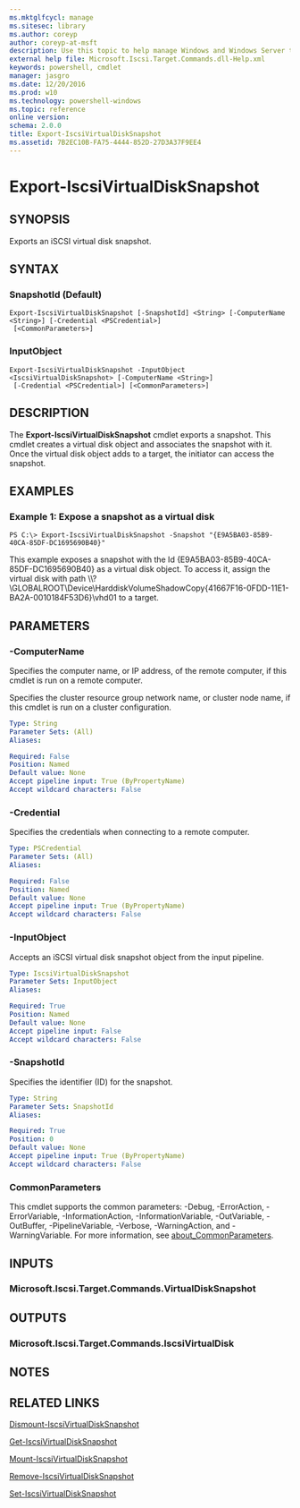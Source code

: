 ```yaml
---
ms.mktglfcycl: manage
ms.sitesec: library
ms.author: coreyp
author: coreyp-at-msft
description: Use this topic to help manage Windows and Windows Server technologies with Windows PowerShell.
external help file: Microsoft.Iscsi.Target.Commands.dll-Help.xml
keywords: powershell, cmdlet
manager: jasgro
ms.date: 12/20/2016
ms.prod: w10
ms.technology: powershell-windows
ms.topic: reference
online version: 
schema: 2.0.0
title: Export-IscsiVirtualDiskSnapshot
ms.assetid: 7B2EC10B-FA75-4444-852D-27D3A37F9EE4
---
```


# Export-IscsiVirtualDiskSnapshot

## SYNOPSIS
Exports an iSCSI virtual disk snapshot.

## SYNTAX

### SnapshotId (Default)
```
Export-IscsiVirtualDiskSnapshot [-SnapshotId] <String> [-ComputerName <String>] [-Credential <PSCredential>]
 [<CommonParameters>]
```

### InputObject
```
Export-IscsiVirtualDiskSnapshot -InputObject <IscsiVirtualDiskSnapshot> [-ComputerName <String>]
 [-Credential <PSCredential>] [<CommonParameters>]
```

## DESCRIPTION
The **Export-IscsiVirtualDiskSnapshot** cmdlet exports a snapshot.
This cmdlet creates a virtual disk object and associates the snapshot with it.
Once the virtual disk object adds to a target, the initiator can access the snapshot.

## EXAMPLES

### Example 1: Expose a snapshot as a virtual disk
```
PS C:\> Export-IscsiVirtualDiskSnapshot -Snapshot "{E9A5BA03-85B9-40CA-85DF-DC1695690B40}"
```

This example exposes a snapshot with the Id {E9A5BA03-85B9-40CA-85DF-DC1695690B40} as a virtual disk object.
To access it, assign the virtual disk with path \\\\?\GLOBALROOT\Device\HarddiskVolumeShadowCopy{41667F16-0FDD-11E1-BA2A-0010184F53D6}\vhd01 to a target.

## PARAMETERS

### -ComputerName
Specifies the computer name, or IP address, of the remote computer, if this cmdlet is run on a remote computer.

Specifies the cluster resource group network name, or cluster node name, if this cmdlet is run on a cluster configuration.

```yaml
Type: String
Parameter Sets: (All)
Aliases: 

Required: False
Position: Named
Default value: None
Accept pipeline input: True (ByPropertyName)
Accept wildcard characters: False
```

### -Credential
Specifies the credentials when connecting to a remote computer.

```yaml
Type: PSCredential
Parameter Sets: (All)
Aliases: 

Required: False
Position: Named
Default value: None
Accept pipeline input: True (ByPropertyName)
Accept wildcard characters: False
```

### -InputObject
Accepts an iSCSI virtual disk snapshot object from the input pipeline.

```yaml
Type: IscsiVirtualDiskSnapshot
Parameter Sets: InputObject
Aliases: 

Required: True
Position: Named
Default value: None
Accept pipeline input: False
Accept wildcard characters: False
```

### -SnapshotId
Specifies the identifier (ID) for the snapshot.

```yaml
Type: String
Parameter Sets: SnapshotId
Aliases: 

Required: True
Position: 0
Default value: None
Accept pipeline input: True (ByPropertyName)
Accept wildcard characters: False
```

### CommonParameters
This cmdlet supports the common parameters: -Debug, -ErrorAction, -ErrorVariable, -InformationAction, -InformationVariable, -OutVariable, -OutBuffer, -PipelineVariable, -Verbose, -WarningAction, and -WarningVariable. For more information, see [about_CommonParameters](http://go.microsoft.com/fwlink/?LinkID=113216).

## INPUTS

### Microsoft.Iscsi.Target.Commands.VirtualDiskSnapshot

## OUTPUTS

### Microsoft.Iscsi.Target.Commands.IscsiVirtualDisk

## NOTES

## RELATED LINKS

[Dismount-IscsiVirtualDiskSnapshot](./Dismount-IscsiVirtualDiskSnapshot.md)

[Get-IscsiVirtualDiskSnapshot](./Get-IscsiVirtualDiskSnapshot.md)

[Mount-IscsiVirtualDiskSnapshot](./Mount-IscsiVirtualDiskSnapshot.md)

[Remove-IscsiVirtualDiskSnapshot](./Remove-IscsiVirtualDiskSnapshot.md)

[Set-IscsiVirtualDiskSnapshot](./Set-IscsiVirtualDiskSnapshot.md)

